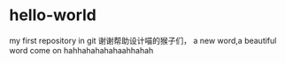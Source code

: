 # hello-world
my first repository in git
谢谢帮助设计喵的猴子们，
a new word,a beautiful word
come on
hahhahahahahaahhahah
